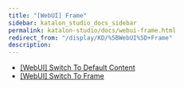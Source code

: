 ```yaml
---
title: "[WebUI] Frame" 
sidebar: katalon_studio_docs_sidebar
permalink: katalon-studio/docs/webui-frame.html 
redirect_from: "/display/KD/%5BWebUI%5D+Frame" 
description: 
---
```

*   [\[WebUI\] Switch To Default Content](/display/KD/%5BWebUI%5D+Switch+To+Default+Content)
*   [\[WebUI\] Switch To Frame](/display/KD/%5BWebUI%5D+Switch+To+Frame)